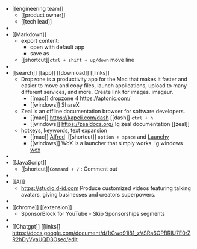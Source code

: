 - [[engineering team]]
	- [[product owner]]
	- [[tech lead]]
-
- [[Markdown]]
	- export content:
		- open with default app
		- save as
	- [[shortcut]]`ctrl + shift + up/down` move line
-
- [[search]] [[app]] [[download]] [[links]]
	- Dropzone is a productivity app for the Mac that makes it faster and easier to move and copy files, launch applications, upload to many different services, and more. Create link for images. imageur.
		- [[mac]] dropzone 4 https://aptonic.com/
		- [[windows]] ShareX
	- Zeal is an offline documentation browser for software developers.
		- [[mac]] https://kapeli.com/dash [[dash]] `ctrl + h`
		- [[windows]] https://zealdocs.org/ !g zeal documentation [[zeal]]
	- hotkeys, keywords, text expansion
		- [[mac]] [Alfred](https://www.alfredapp.com/)  [[shortcut]] `option + space` and [Launchy](http://www.launchy.net/)
		- [[windows]] WoX is a launcher that simply works. !g windows [wox](https://github.com/Wox-launcher/Wox)
-
- [[JavaScript]]
	- [[shortcut]]`Command + /` : Comment out
-
- [[AI]]
	- https://studio.d-id.com Produce customized videos featuring talking avatars, giving businesses and creators superpowers.
-
- [[chrome]] [[extension]]
	- SponsorBlock for YouTube - Skip Sponsorships segments
-
- [[Chatgpt]] [[links]] https://docs.google.com/document/d/1tCwo91i81_zVSRa6OPBRlU7E0rZR2hDyVvaUQD3Oseo/edit